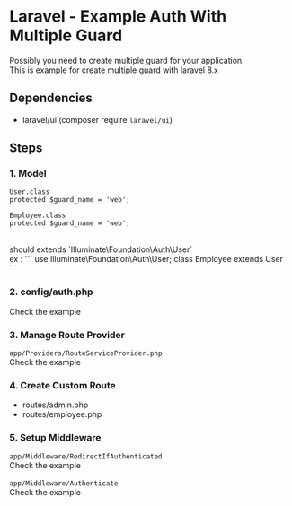 # Laravel - Example Auth With Multiple Guard
Possibly you need to create multiple guard for your application. <br>
This is example for create multiple guard with laravel 8.x

## Dependencies
- laravel/ui (composer require `laravel/ui`)

## Steps
### 1. Model
```
User.class
protected $guard_name = 'web';

Employee.class
protected $guard_name = 'web';
```
<br>
should extends `Illuminate\Foundation\Auth\User` <br>
ex :
```
use Illuminate\Foundation\Auth\User;
class Employee extends User
```

### 2. config/auth.php
Check the example

### 3. Manage Route Provider 
`app/Providers/RouteServiceProvider.php` <br>
Check the example

### 4. Create Custom Route
- routes/admin.php
- routes/employee.php

### 5. Setup Middleware
`app/Middleware/RedirectIfAuthenticated` <br>
Check the example <br>
<br>
`app/Middleware/Authenticate` <br>
Check the example
